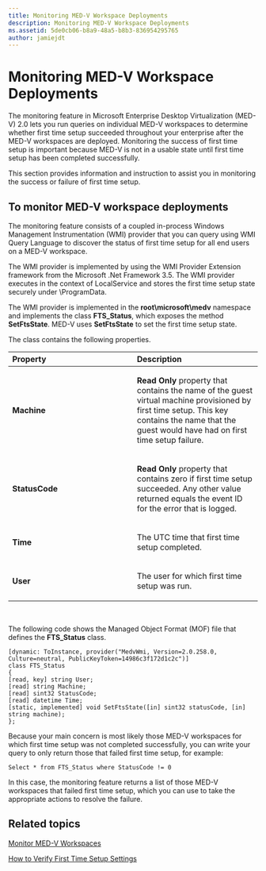 ```yaml
---
title: Monitoring MED-V Workspace Deployments
description: Monitoring MED-V Workspace Deployments
ms.assetid: 5de0cb06-b8a9-48a5-b8b3-836954295765
author: jamiejdt
---
```


# Monitoring MED-V Workspace Deployments


The monitoring feature in Microsoft Enterprise Desktop Virtualization (MED-V) 2.0 lets you run queries on individual MED-V workspaces to determine whether first time setup succeeded throughout your enterprise after the MED-V workspaces are deployed. Monitoring the success of first time setup is important because MED-V is not in a usable state until first time setup has been completed successfully.

This section provides information and instruction to assist you in monitoring the success or failure of first time setup.

## To monitor MED-V workspace deployments


The monitoring feature consists of a coupled in-process Windows Management Instrumentation (WMI) provider that you can query using WMI Query Language to discover the status of first time setup for all end users on a MED-V workspace.

The WMI provider is implemented by using the WMI Provider Extension framework from the Microsoft .Net Framework 3.5. The WMI provider executes in the context of LocalService and stores the first time setup state securely under \\ProgramData.

The WMI provider is implemented in the **root\\microsoft\\medv** namespace and implements the class **FTS\_Status**, which exposes the method **SetFtsState**. MED-V uses **SetFtsState** to set the first time setup state.

The class contains the following properties.

<table>
<colgroup>
<col width="50%" />
<col width="50%" />
</colgroup>
<thead>
<tr class="header">
<th align="left">Property</th>
<th align="left">Description</th>
</tr>
</thead>
<tbody>
<tr class="odd">
<td align="left"><p><strong>Machine</strong></p></td>
<td align="left"><p><strong>Read Only</strong> property that contains the name of the guest virtual machine provisioned by first time setup. This key contains the name that the guest would have had on first time setup failure.</p></td>
</tr>
<tr class="even">
<td align="left"><p><strong>StatusCode</strong></p></td>
<td align="left"><p><strong>Read Only</strong> property that contains zero if first time setup succeeded. Any other value returned equals the event ID for the error that is logged.</p></td>
</tr>
<tr class="odd">
<td align="left"><p><strong>Time</strong></p></td>
<td align="left"><p>The UTC time that first time setup completed.</p></td>
</tr>
<tr class="even">
<td align="left"><p><strong>User</strong></p></td>
<td align="left"><p>The user for which first time setup was run.</p></td>
</tr>
</tbody>
</table>

 

The following code shows the Managed Object Format (MOF) file that defines the **FTS\_Status** class.

``` syntax
[dynamic: ToInstance, provider("MedvWmi, Version=2.0.258.0, Culture=neutral, PublicKeyToken=14986c3f172d1c2c")]
class FTS_Status
{
[read, key] string User;
[read] string Machine;
[read] sint32 StatusCode;
[read] datetime Time;
[static, implemented] void SetFtsState([in] sint32 statusCode, [in] string machine);
};
```

Because your main concern is most likely those MED-V workspaces for which first time setup was not completed successfully, you can write your query to only return those that failed first time setup, for example:

``` syntax
Select * from FTS_Status where StatusCode != 0
```

In this case, the monitoring feature returns a list of those MED-V workspaces that failed first time setup, which you can use to take the appropriate actions to resolve the failure.

## Related topics


[Monitor MED-V Workspaces](monitor-med-v-workspaces.md)

[How to Verify First Time Setup Settings](how-to-verify-first-time-setup-settings.md)

 

 





